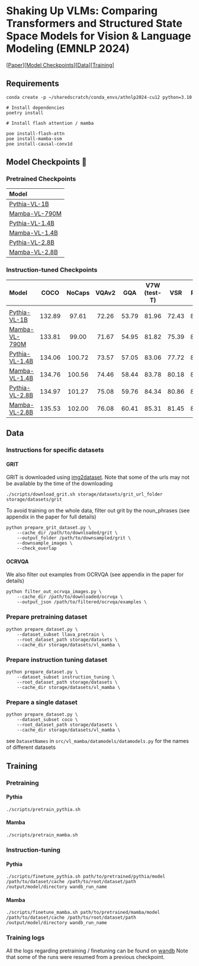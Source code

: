 # Shaking Up VLMs: Comparing Transformers and Structured State Space Models for Vision \& Language Modeling (EMNLP 2024)
[[Paper](https://arxiv.org/pdf/2409.05395)][[Model Checkpoints](#model-checkpoints)][[Data](#data)][[Training](#training)]

## Requirements

```
conda create -p ~/sharedscratch/conda_envs/athnlp2024-cu12 python=3.10

# Install dependencies
poetry install

# Install flash attention / mamba

poe install-flash-attn
poe install-mamba-ssm
poe install-causal-conv1d
```


## Model Checkpoints 🤗


### Pretrained Checkpoints


| Model                                                                     |
| :------------------------------------------------------------------------ |
| [Pythia-VL-1B](https://huggingface.co/gpantaz/pretrained_pythiavl_1b)     |
| [Mamba-VL-790M](https://huggingface.co/gpantaz/pretrained_mambavl_790m)   |
| [Pythia-VL-1.4B](https://huggingface.co/gpantaz/pretrained_pythiavl_1.4b) |
| [Mamba-VL-1.4B](https://huggingface.co/gpantaz/pretrained_mambavl_1.4b)   |
| [Pythia-VL-2.8B](https://huggingface.co/gpantaz/pretrained_pythiavl_2.8b) |
| [Mamba-VL-2.8B](https://huggingface.co/gpantaz/pretrained_mambavl_2.8b)   |

### Instruction-tuned Checkpoints

| Model                                                                    |  COCO  | NoCaps | VQAv2 |  GQA  | V7W (test-T) |  VSR  | POPE  | RefCOCO (testA) | RefCOCO (testB) | RefCOCO+ (testA) | RefCOCO+ (testB) | RefCOCOg | V7W (test-P) | TextCaps | TextVQA | AI2D  |
| :----------------------------------------------------------------------- | :----: | :----: | :---: | :---: | :----------: | :---: | :---: | :-------------: | :-------------: | :--------------: | :--------------: | :------: | :----------: | :------: | :-----: | :---: |
|                                                                          |        |        |       |       |              |       |       |                 |                 |                  |                  |          |              |          |         |       |
| [Pythia-VL-1B](https://huggingface.co/gpantaz/finetuned_pythiavl_1b)     | 132.89 | 97.61  | 72.26 | 53.79 |    81.96     | 72.43 | 86.77 |      76.00      |      62.48      |      45.36       |      47.44       |  67.58   |    83.78     |  92.73   |  35.22  | 77.62 |
| [Mamba-VL-790M](https://huggingface.co/gpantaz/finetuned_mambavl_790m)   | 133.81 | 99.00  | 71.67 | 54.95 |    81.82     | 75.39 | 86.77 |      67.84      |      56.35      |      57.97       |      41.43       |  59.16   |    74.01     |  94.30   |  40.72  | 79.27 |
| [Pythia-VL-1.4B](https://huggingface.co/gpantaz/finetuned_pythiavl_1.4b) | 134.06 | 100.72 | 73.57 | 57.05 |    83.06     | 77.72 | 86.40 |      82.43      |      68.39      |      72.35       |      55.16       |  72.56   |    86.13     |  94.60   |  37.54  | 79.27 |
| [Mamba-VL-1.4B](https://huggingface.co/gpantaz/finetuned_mambavl_1.4b)   | 134.76 | 100.56 | 74.46 | 58.44 |    83.78     | 80.18 | 85.32 |      76.60      |      63.48      |      68.40       |      52.11       |  68.82   |    80.18     |  98.68   |  41.30  | 80.86 |
| [Pythia-VL-2.8B](https://huggingface.co/gpantaz/finetuned_pythiavl_2.8b) | 134.97 | 101.27 | 75.08 | 59.76 |    84.34     | 80.86 | 86.87 |      85.39      |      70.82      |      75.39       |      58.62       |  76.24   |    86.61     |  99.74   |  39.14  | 81.57 |
| [Mamba-VL-2.8B](https://huggingface.co/gpantaz/finetuned_mambavl_2.8b)   | 135.53 | 102.00 | 76.08 | 60.41 |    85.31     | 81.45 | 87.33 |      79.29      |      64.97      |      71.64       |      53.94       |  71.27   |    82.50     |  100.47  |  42.14  | 83.71 |


## Data

### Instructions for specific datasets

#### GRIT

GRIT is downloaded using [img2dataset](https://github.com/rom1504/img2dataset). Note that some of
the urls may not be available by the time of the downloading

```
./scripts/download_grit.sh storage/datasets/grit_url_folder storage/datasets/grit
```


To avoid training on the whole data, filter out grit by the noun_phrases (see appendix in the paper
for full details)
```
python prepare_grit_dataset.py \
	--cache_dir /path/to/downloaded/grit \
	--output_folder /path/to/downsampled/grit \
	--downsample_images \
	--check_overlap 
```

#### OCRVQA

We also filter out examples from OCRVQA (see appendix in the paper for details)

```
python filter_out_ocrvqa_images.py \
	--cache_dir /path/to/downloaded/ocrvqa \
	--output_json /path/to/filtered/ocrvqa/examples \
```


### Prepare pretraining dataset

```
python prepare_dataset.py \
	--dataset_subset llava_pretrain \
	--root_dataset_path storage/datasets \
	--cache_dir storage/datasets/vl_mamba \
```


### Prepare instruction tuning dataset
```
python prepare_dataset.py \
	--dataset_subset instruction_tuning \
	--root_dataset_path storage/datasets \
	--cache_dir storage/datasets/vl_mamba \
```


### Prepare a single dataset
```
python prepare_dataset.py \
	--dataset_subset coco \
	--root_dataset_path storage/datasets \
	--cache_dir storage/datasets/vl_mamba \
```

see `DatasetNames` in `src/vl_mamba/datamodels/datamodels.py` for the names of different datasets

## Training

### Pretraining

#### Pythia

```
./scripts/pretrain_pythia.sh
```

#### Mamba
```
./scripts/pretrain_mamba.sh
```

### Instruction-tuning

#### Pythia

```
./scripts/finetune_pythia.sh path/to/pretrained/pythia/model /path/to/dataset/cache /path/to/root/dataset/path /output/model/directory wandb_run_name
```

#### Mamba
```
./scripts/finetune_mamba.sh path/to/pretrained/mamba/model /path/to/dataset/cache /path/to/root/dataset/path /output/model/directory wandb_run_name
```

### Training logs

All the logs regarding pretraining / finetuning can be found on [wandb](https://wandb.ai/gpantaz/vl_mamba?nw=nwusergpantaz)
Note that some of the runs were resumed from a previous checkpoint.
